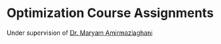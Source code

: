 # Optimization Course Assignments

Under supervision of [Dr. Maryam Amirmazlaghani](http://ceit.aut.ac.ir/autcms/people/verticalPagesAjax/professorHomePage.htm?url=mazlaghani&depurl=computer-engineering&lang=en&cid=11875)

